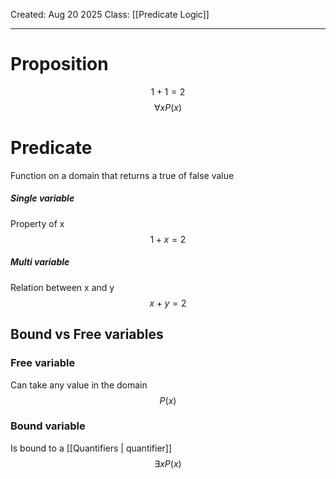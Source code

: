 Created: Aug 20 2025
Class: [[Predicate Logic]] 
- - -
# Proposition

$$
1+1=2
$$
$$
\forall xP(x)
$$
# Predicate
Function on a domain that returns a true of false value
##### Single variable
Property of x
$$
1+x=2
$$
##### Multi variable
Relation between x and y
$$
x+y=2
$$


## Bound vs Free variables
### Free variable
Can take any value in the domain
$$
P(x)
$$
### Bound variable
Is bound to a [[Quantifiers | quantifier]]
$$
\exists xP(x)
$$